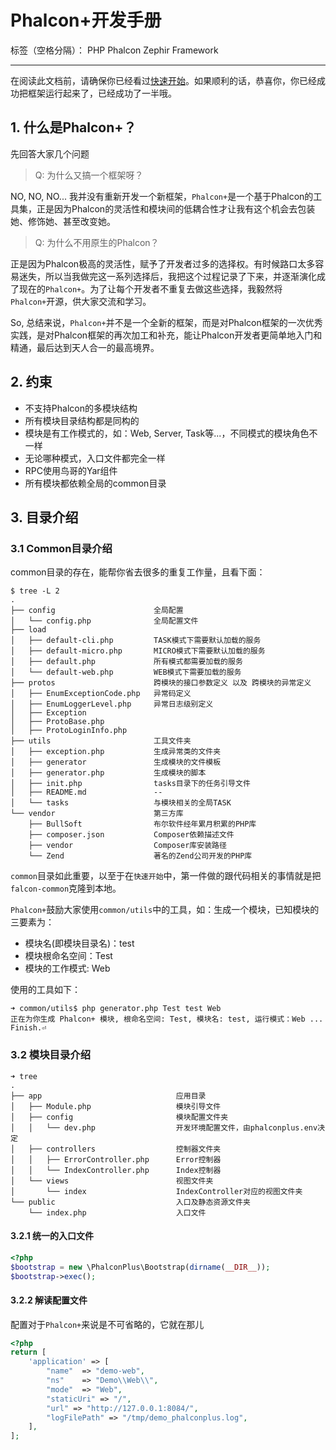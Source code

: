 # Phalcon+开发手册

标签（空格分隔）： PHP Phalcon Zephir Framework

---

在阅读此文档前，请确保你已经看过[快速开始][1]。如果顺利的话，恭喜你，你已经成功把框架运行起来了，已经成功了一半哦。

## 1. 什么是Phalcon+？ ##

先回答大家几个问题
> Q: 为什么又搞一个框架呀？

NO, NO, NO... 我并没有重新开发一个新框架，`Phalcon+`是一个基于Phalcon的工具集，正是因为Phalcon的灵活性和模块间的低耦合性才让我有这个机会去包装她、修饰她、甚至改变她。

> Q: 为什么不用原生的Phalcon？

正是因为Phalcon极高的灵活性，赋予了开发者过多的选择权。有时候路口太多容易迷失，所以当我做完这一系列选择后，我把这个过程记录了下来，并逐渐演化成了现在的`Phalcon+`。为了让每个开发者不重复去做这些选择，我毅然将`Phalcon+`开源，供大家交流和学习。

So, 总结来说，`Phalcon+`并不是一个全新的框架，而是对Phalcon框架的一次优秀实践，是对Phalcon框架的再次加工和补充，能让Phalcon开发者更简单地入门和精通，最后达到天人合一的最高境界。

## 2. 约束 ##

 - 不支持Phalcon的多模块结构
 - 所有模块目录结构都是同构的
 - 模块是有工作模式的，如：Web, Server, Task等...，不同模式的模块角色不一样
 - 无论哪种模式，入口文件都完全一样
 - RPC使用鸟哥的Yar组件
 - 所有模块都依赖全局的common目录

## 3. 目录介绍 ##

### 3.1 Common目录介绍 ###
common目录的存在，能帮你省去很多的重复工作量，且看下面：

```
$ tree -L 2
.
├── config                      全局配置
│   └── config.php              全局配置文件
├── load
│   ├── default-cli.php         TASK模式下需要默认加载的服务
│   ├── default-micro.php       MICRO模式下需要默认加载的服务
│   ├── default.php             所有模式都需要加载的服务
│   └── default-web.php         WEB模式下需要加载的服务
├── protos                      跨模块的接口参数定义 以及 跨模块的异常定义
│   ├── EnumExceptionCode.php   异常码定义  
│   ├── EnumLoggerLevel.php     异常日志级别定义
│   ├── Exception               
│   ├── ProtoBase.php
│   ├── ProtoLoginInfo.php
├── utils                       工具文件夹
│   ├── exception.php           生成异常类的文件夹
│   ├── generator               生成模块的文件模板
│   ├── generator.php           生成模块的脚本
│   ├── init.php                tasks目录下的任务引导文件
│   ├── README.md               --
│   └── tasks                   与模块相关的全局TASK
└── vendor                      第三方库
    ├── BullSoft                布尔软件经年累月积累的PHP库
    ├── composer.json           Composer依赖描述文件
    ├── vendor                  Composer库安装路径
    └── Zend                    著名的Zend公司开发的PHP库
```

`common`目录如此重要，以至于在`快速开始`中，第一件做的跟代码相关的事情就是把`falcon-common`克隆到本地。

`Phalcon+`鼓励大家使用`common/utils`中的工具，如：生成一个模块，已知模块的三要素为：

 - 模块名(即模块目录名)：test
 - 模块根命名空间：Test
 - 模块的工作模式: Web

使用的工具如下：
```shell
➜ common/utils$ php generator.php Test test Web
正在为你生成 Phalcon+ 模块, 根命名空间: Test, 模块名: test, 运行模式：Web ...
Finish.⏎      
```

### 3.2 模块目录介绍 ###

```
➜ tree
.
├── app                              应用目录
│   ├── Module.php                   模块引导文件
│   ├── config                       模块配置文件夹
│   │   └── dev.php                  开发环境配置文件，由phalconplus.env决定
│   ├── controllers                  控制器文件夹
│   │   ├── ErrorController.php      Error控制器
│   │   └── IndexController.php      Index控制器    
│   └── views                        视图文件夹
│       └── index                    IndexController对应的视图文件夹
└── public                           入口及静态资源文件夹
    └── index.php                    入口文件
```
#### 3.2.1 统一的入口文件 ####

```php
<?php
$bootstrap = new \PhalconPlus\Bootstrap(dirname(__DIR__));
$bootstrap->exec();
```

#### 3.2.2 解读配置文件 ####

配置对于`Phalcon+`来说是不可省略的，它就在那儿
```php
<?php
return [
    'application' => [
        "name"  => "demo-web",
        "ns"    => "Demo\\Web\\",
        "mode"  => "Web",
        "staticUri" => "/",
        "url" => "http://127.0.0.1:8084/",
        "logFilePath" => "/tmp/demo_phalconplus.log",
    ],
];
```

 
  [1]: http://phalconphp.org/quick_start.html "快速开始"
